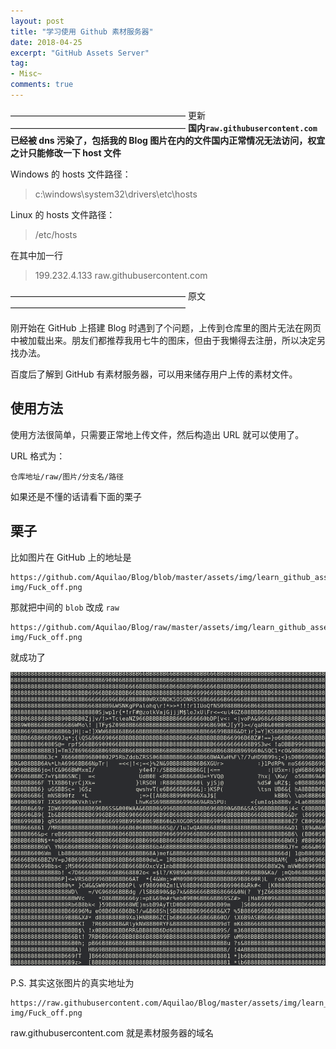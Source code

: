 ```yaml
---
layout: post
title: "学习使用 Github 素材服务器"
date: 2018-04-25
excerpt: "GitHub Assets Server"
tag:
- Misc~
comments: true
---
```


———————————————————— 更新 ————————————————————
**国内`raw.githubusercontent.com`已经被 dns 污染了，包括我的 Blog 图片在内的文件国内正常情况无法访问，权宜之计只能修改一下 host 文件**

Windows 的 hosts 文件路径：

> c:\windows\system32\drivers\etc\hosts

Linux 的 hosts 文件路径：

> /etc/hosts

在其中加一行

> 199.232.4.133 raw.githubusercontent.com

———————————————————— 原文 ————————————————————

刚开始在 GitHub 上搭建 Blog 时遇到了个问题，上传到仓库里的图片无法在网页中被加载出来。朋友们都推荐我用七牛的图床，但由于我懒得去注册，所以决定另找办法。

百度后了解到 GitHub 有素材服务器，可以用来储存用户上传的素材文件。


## 使用方法

使用方法很简单，只需要正常地上传文件，然后构造出 URL 就可以使用了。

URL 格式为：

	仓库地址/raw/图片/分支名/路径

如果还是不懂的话请看下面的栗子

## 栗子

比如图片在 GitHub 上的地址是

    https://github.com/Aquilao/Blog/blob/master/assets/img/learn_github_assets_server-img/Fuck_off.png

那就把中间的 `blob` 改成 `raw`

	https://github.com/Aquilao/Blog/raw/master/assets/img/learn_github_assets_server-img/Fuck_off.png

就成功了

![](https://github.com/Aquilao/Blog/raw/master/assets/img/learn_github_assets_server-img/Fuck_off.png)

P.S. 其实这张图片的真实地址为

	https://raw.githubusercontent.com/Aquilao/Blog/master/assets/img/learn_github_assets_server-img/Fuck_off.png

raw.githubusercontent.com 就是素材服务器的域名
